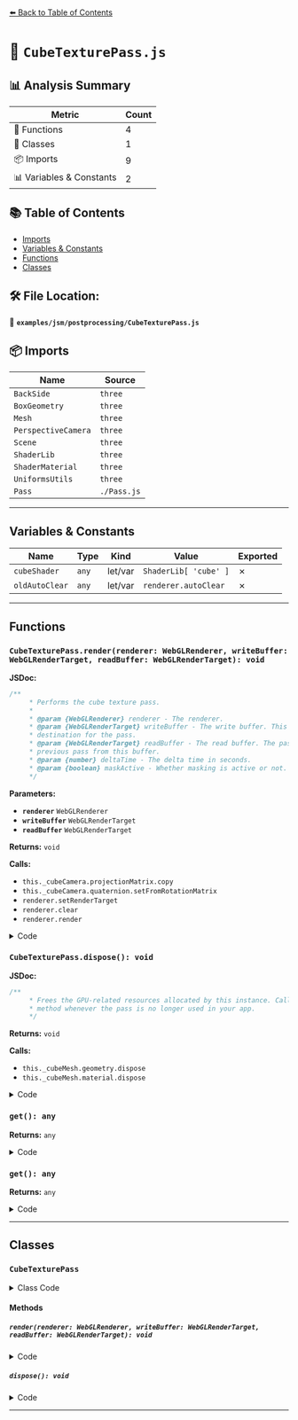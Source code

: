 [⬅️ Back to Table of Contents](../../../index.md)

# 📄 `CubeTexturePass.js`

## 📊 Analysis Summary

| Metric | Count |
|--------|-------|
| 🔧 Functions | 4 |
| 🧱 Classes | 1 |
| 📦 Imports | 9 |
| 📊 Variables & Constants | 2 |

## 📚 Table of Contents

- [Imports](#imports)
- [Variables & Constants](#variables-constants)
- [Functions](#functions)
- [Classes](#classes)

## 🛠️ File Location:
📂 **`examples/jsm/postprocessing/CubeTexturePass.js`**

## 📦 Imports

| Name | Source |
|------|--------|
| `BackSide` | `three` |
| `BoxGeometry` | `three` |
| `Mesh` | `three` |
| `PerspectiveCamera` | `three` |
| `Scene` | `three` |
| `ShaderLib` | `three` |
| `ShaderMaterial` | `three` |
| `UniformsUtils` | `three` |
| `Pass` | `./Pass.js` |


---

## Variables & Constants

| Name | Type | Kind | Value | Exported |
|------|------|------|-------|----------|
| `cubeShader` | `any` | let/var | `ShaderLib[ 'cube' ]` | ✗ |
| `oldAutoClear` | `any` | let/var | `renderer.autoClear` | ✗ |


---

## Functions

### `CubeTexturePass.render(renderer: WebGLRenderer, writeBuffer: WebGLRenderTarget, readBuffer: WebGLRenderTarget): void`

**JSDoc:**
```typescript
/**
	 * Performs the cube texture pass.
	 *
	 * @param {WebGLRenderer} renderer - The renderer.
	 * @param {WebGLRenderTarget} writeBuffer - The write buffer. This buffer is intended as the rendering
	 * destination for the pass.
	 * @param {WebGLRenderTarget} readBuffer - The read buffer. The pass can access the result from the
	 * previous pass from this buffer.
	 * @param {number} deltaTime - The delta time in seconds.
	 * @param {boolean} maskActive - Whether masking is active or not.
	 */
```

**Parameters:**

- **`renderer`** `WebGLRenderer`
- **`writeBuffer`** `WebGLRenderTarget`
- **`readBuffer`** `WebGLRenderTarget`

**Returns:** `void`

**Calls:**

- `this._cubeCamera.projectionMatrix.copy`
- `this._cubeCamera.quaternion.setFromRotationMatrix`
- `renderer.setRenderTarget`
- `renderer.clear`
- `renderer.render`

<details><summary>Code</summary>

```typescript
render( renderer, writeBuffer, readBuffer/*, deltaTime, maskActive*/ ) {

		const oldAutoClear = renderer.autoClear;
		renderer.autoClear = false;

		this._cubeCamera.projectionMatrix.copy( this.camera.projectionMatrix );
		this._cubeCamera.quaternion.setFromRotationMatrix( this.camera.matrixWorld );

		this._cubeMesh.material.uniforms.tCube.value = this.tCube;
		this._cubeMesh.material.uniforms.tFlip.value = ( this.tCube.isCubeTexture && this.tCube.isRenderTargetTexture === false ) ? - 1 : 1;
		this._cubeMesh.material.uniforms.opacity.value = this.opacity;
		this._cubeMesh.material.transparent = ( this.opacity < 1.0 );

		renderer.setRenderTarget( this.renderToScreen ? null : readBuffer );
		if ( this.clear ) renderer.clear();
		renderer.render( this._cubeScene, this._cubeCamera );

		renderer.autoClear = oldAutoClear;

	}
```
</details>

### `CubeTexturePass.dispose(): void`

**JSDoc:**
```typescript
/**
	 * Frees the GPU-related resources allocated by this instance. Call this
	 * method whenever the pass is no longer used in your app.
	 */
```

**Returns:** `void`

**Calls:**

- `this._cubeMesh.geometry.dispose`
- `this._cubeMesh.material.dispose`

<details><summary>Code</summary>

```typescript
dispose() {

		this._cubeMesh.geometry.dispose();
		this._cubeMesh.material.dispose();

	}
```
</details>

### `get(): any`

**Returns:** `any`

<details><summary>Code</summary>

```typescript
function () {

				return this.uniforms.tCube.value;

			}
```
</details>

### `get(): any`

**Returns:** `any`

<details><summary>Code</summary>

```typescript
function () {

				return this.uniforms.tCube.value;

			}
```
</details>


---

## Classes

### `CubeTexturePass`

<details><summary>Class Code</summary>

```ts
class CubeTexturePass extends Pass {

	/**
	 * Constructs a new cube texture pass.
	 *
	 * @param {PerspectiveCamera} camera - The camera.
	 * @param {CubeTexture} tCube - The cube texture to render.
	 * @param {number} [opacity=1] - The opacity.
	 */
	constructor( camera, tCube, opacity = 1 ) {

		super();

		/**
		 * The camera.
		 *
		 * @type {PerspectiveCamera}
		 */
		this.camera = camera;

		/**
		 * The cube texture to render.
		 *
		 * @type {CubeTexture}
		 */
		this.tCube = tCube;

		/**
		 * The opacity.
		 *
		 * @type {number}
		 * @default 1
		 */
		this.opacity = opacity;

		/**
		 * Overwritten to disable the swap.
		 *
		 * @type {boolean}
		 * @default false
		 */
		this.needsSwap = false;

		// internals

		const cubeShader = ShaderLib[ 'cube' ];

		this._cubeMesh = new Mesh(
			new BoxGeometry( 10, 10, 10 ),
			new ShaderMaterial( {
				uniforms: UniformsUtils.clone( cubeShader.uniforms ),
				vertexShader: cubeShader.vertexShader,
				fragmentShader: cubeShader.fragmentShader,
				depthTest: false,
				depthWrite: false,
				side: BackSide
			} )
		);

		Object.defineProperty( this._cubeMesh.material, 'envMap', {

			get: function () {

				return this.uniforms.tCube.value;

			}

		} );

		this._cubeScene = new Scene();
		this._cubeCamera = new PerspectiveCamera();
		this._cubeScene.add( this._cubeMesh );

	}

	/**
	 * Performs the cube texture pass.
	 *
	 * @param {WebGLRenderer} renderer - The renderer.
	 * @param {WebGLRenderTarget} writeBuffer - The write buffer. This buffer is intended as the rendering
	 * destination for the pass.
	 * @param {WebGLRenderTarget} readBuffer - The read buffer. The pass can access the result from the
	 * previous pass from this buffer.
	 * @param {number} deltaTime - The delta time in seconds.
	 * @param {boolean} maskActive - Whether masking is active or not.
	 */
	render( renderer, writeBuffer, readBuffer/*, deltaTime, maskActive*/ ) {

		const oldAutoClear = renderer.autoClear;
		renderer.autoClear = false;

		this._cubeCamera.projectionMatrix.copy( this.camera.projectionMatrix );
		this._cubeCamera.quaternion.setFromRotationMatrix( this.camera.matrixWorld );

		this._cubeMesh.material.uniforms.tCube.value = this.tCube;
		this._cubeMesh.material.uniforms.tFlip.value = ( this.tCube.isCubeTexture && this.tCube.isRenderTargetTexture === false ) ? - 1 : 1;
		this._cubeMesh.material.uniforms.opacity.value = this.opacity;
		this._cubeMesh.material.transparent = ( this.opacity < 1.0 );

		renderer.setRenderTarget( this.renderToScreen ? null : readBuffer );
		if ( this.clear ) renderer.clear();
		renderer.render( this._cubeScene, this._cubeCamera );

		renderer.autoClear = oldAutoClear;

	}

	/**
	 * Frees the GPU-related resources allocated by this instance. Call this
	 * method whenever the pass is no longer used in your app.
	 */
	dispose() {

		this._cubeMesh.geometry.dispose();
		this._cubeMesh.material.dispose();

	}

}
```
</details>

#### Methods

##### `render(renderer: WebGLRenderer, writeBuffer: WebGLRenderTarget, readBuffer: WebGLRenderTarget): void`

<details><summary>Code</summary>

```ts
render( renderer, writeBuffer, readBuffer/*, deltaTime, maskActive*/ ) {

		const oldAutoClear = renderer.autoClear;
		renderer.autoClear = false;

		this._cubeCamera.projectionMatrix.copy( this.camera.projectionMatrix );
		this._cubeCamera.quaternion.setFromRotationMatrix( this.camera.matrixWorld );

		this._cubeMesh.material.uniforms.tCube.value = this.tCube;
		this._cubeMesh.material.uniforms.tFlip.value = ( this.tCube.isCubeTexture && this.tCube.isRenderTargetTexture === false ) ? - 1 : 1;
		this._cubeMesh.material.uniforms.opacity.value = this.opacity;
		this._cubeMesh.material.transparent = ( this.opacity < 1.0 );

		renderer.setRenderTarget( this.renderToScreen ? null : readBuffer );
		if ( this.clear ) renderer.clear();
		renderer.render( this._cubeScene, this._cubeCamera );

		renderer.autoClear = oldAutoClear;

	}
```
</details>

##### `dispose(): void`

<details><summary>Code</summary>

```ts
dispose() {

		this._cubeMesh.geometry.dispose();
		this._cubeMesh.material.dispose();

	}
```
</details>


---